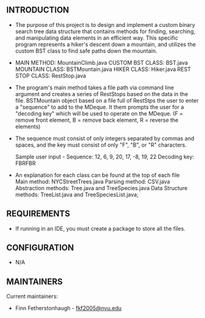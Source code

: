 INTRODUCTION
------------

 * The purpose of this project is to design and implement a custom binary search tree data 
   structure that contains methods for finding, searching, and manipulating data elements 
   in an efficient way. This specific program represents a hiker's descent down a mountain,
   and utilizes the custom BST class to find safe paths down the mountain. 
   
 * MAIN METHOD: MountainClimb.java
   CUSTOM BST CLASS: BST.java
   MOUNTAIN CLASS: BSTMountain.java
   HIKER CLASS: Hiker.java
   REST STOP CLASS: RestStop.java

 * The program's main method takes a file path via command line argument and creates 
   a series of RestStops based on the data in the file. BSTMountain object based on a file full of 
   RestStps
   the user to enter a "sequence" to add to the MDeque. It them prompts the user
   for a "decoding key" which will be used to operate on the MDeque. 
   (F = remove front element, B = remove back element, R = reverse the elements)
   
 * The sequence must consist of only integers separated by commas and spaces, 
   and the key must consist of only "F", "B", or "R" characters.
   
   Sample user input - 
   Sequence: 
   12, 6, 9, 20, 17, -8, 19, 22
   Decoding key:
   FBRFBR

 * An explanation for each class can be found at the top of each file  
   Main method: NYCStreetTrees.java
   Parsing method: CSV.java
   Abstraction methods: Tree.java and TreeSpecies.java
   Data Structure methods: TreeList.java and TreeSpeciesList.java;
   
   
REQUIREMENTS
------------
 
 * If running in an IDE, you must create a package to store all the
   files.
 
CONFIGURATION
-------------
 
 * N/A


MAINTAINERS
-----------

Current maintainers:
 * Finn Fetherstonhaugh - fkf2005@nyu.edu
